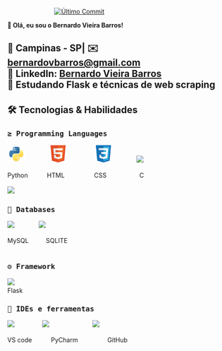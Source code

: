 <div>&nbsp;&nbsp;&nbsp;&nbsp;&nbsp;&nbsp;&nbsp;&nbsp;&nbsp;&nbsp;&nbsp;&nbsp;&nbsp;&nbsp;&nbsp;&nbsp;&nbsp;&nbsp;&nbsp;&nbsp;&nbsp;&nbsp;&nbsp;&nbsp;&nbsp;&nbsp;&nbsp;&nbsp;&nbsp;&nbsp;&nbsp;&nbsp;&nbsp;&nbsp;&nbsp;&nbsp;&nbsp;&nbsp;&nbsp;&nbsp;&nbsp;&nbsp;&nbsp;&nbsp;&nbsp;&nbsp;&nbsp;&nbsp;&nbsp;&nbsp;&nbsp;&nbsp;&nbsp;&nbsp;&nbsp;&nbsp;&nbsp;&nbsp;&nbsp;&nbsp;&nbsp;&nbsp;&nbsp;&nbsp;&nbsp;&nbsp;&nbsp;&nbsp;&nbsp;&nbsp;&nbsp;&nbsp;&nbsp;&nbsp;&nbsp;&nbsp;&nbsp;&nbsp;&nbsp;&nbsp;&nbsp;&nbsp;&nbsp;&nbsp;&nbsp;&nbsp;&nbsp;&nbsp;&nbsp;&nbsp;&nbsp;&nbsp;&nbsp;&nbsp;&nbsp;&nbsp;&nbsp;&nbsp;&nbsp;&nbsp;&nbsp;&nbsp;&nbsp;&nbsp;&nbsp;&nbsp;&nbsp;&nbsp;&nbsp;&nbsp;&nbsp;&nbsp;&nbsp;&nbsp;&nbsp;&nbsp;&nbsp;&nbsp;&nbsp;&nbsp;&nbsp;&nbsp;&nbsp;&nbsp;&nbsp;&nbsp;&nbsp;&nbsp;&nbsp;&nbsp;&nbsp;&nbsp;&nbsp;&nbsp;&nbsp;&nbsp;&nbsp;&nbsp;&nbsp;&nbsp;&nbsp;&nbsp;&nbsp;&nbsp;&nbsp;&nbsp;&nbsp;&nbsp;&nbsp;&nbsp;&nbsp;&nbsp;&nbsp;&nbsp;
<a href="https://github.com/ZelroWs/ZelroWs/commits">
  <img src="https://img.shields.io/github/last-commit/ZelroWs/ZelroWs?style=for-the-badge&logo=github&color=3776AB" alt="Último Commit">
</a>
</div>

**👋 Olá, eu sou o Bernardo Vieira Barros!**

**📍 Campinas - SP| ✉️ bernardovbarros@gmail.com**  
**🔗 LinkedIn:** [Bernardo Vieira Barros](https://www.linkedin.com/in/bernardo-vieira-barros-630573264)  
**🚀 Estudando Flask e técnicas de web scraping**
---

<div>
    <h2>🛠 Tecnologias & Habilidades</h2>
    <h3><samp>≥ Programming Languages</samp><br /></h3>
    <a href="https://www.python.org/about/"><img src="https://raw.githubusercontent.com/devicons/devicon/master/icons/python/python-original.svg" target="_blank" width="40"></a> &nbsp;&nbsp;&nbsp;&nbsp;&nbsp;&nbsp;&nbsp;&nbsp;&nbsp;&nbsp;&nbsp;&nbsp;
    <a href="https://html.spec.whatwg.org/"><img src="https://raw.githubusercontent.com/devicons/devicon/master/icons/html5/html5-original.svg" target="_blank" width="40"></a> &nbsp;&nbsp;&nbsp;&nbsp;&nbsp;&nbsp;&nbsp;&nbsp;&nbsp;&nbsp;&nbsp;&nbsp;&nbsp;&nbsp;
    <a href="https://www.w3.org/Style/CSS/Overview.en.html"><img src="https://raw.githubusercontent.com/devicons/devicon/master/icons/css3/css3-original.svg" target="_blank" width="40"></a> &nbsp;&nbsp;&nbsp;&nbsp;&nbsp;&nbsp;&nbsp;&nbsp;&nbsp;&nbsp;&nbsp;&nbsp;
    <a href="https://learn.microsoft.com/pt-br/cpp/c-language/?view=msvc-170"><img src="https://img.icons8.com/?size=100&id=40670&format=png&color=000000" target="_blank" width="40"></a>
    <br>
    <br>
    Python&nbsp;&nbsp;&nbsp;&nbsp;&nbsp;&nbsp;&nbsp;&nbsp;&nbsp;&nbsp;&nbsp;HTML&nbsp;&nbsp;&nbsp;&nbsp;&nbsp;&nbsp;&nbsp;&nbsp;&nbsp;&nbsp;&nbsp;&nbsp;&nbsp;&nbsp;&nbsp;&nbsp;&nbsp;CSS&nbsp;&nbsp;&nbsp;&nbsp;&nbsp;&nbsp;&nbsp;&nbsp;&nbsp;&nbsp;&nbsp;&nbsp;&nbsp;              &nbsp;&nbsp;&nbsp;&nbsp;&nbsp;C
    <br>
    <br>
    <img height="110em" src="https://github-readme-stats.vercel.app/api/top-langs/?username=ZelroWs&layout=compact&langs_count=7&theme=blue-green&title_color=3776AB&hide=mako"/><br>
    <h3><samp>🎲 Databases</samp><br /></h3>
    <a href="https://www.mysql.com/why-mysql/"><img src="https://img.icons8.com/?size=100&id=jYQqxG8eyJ19&format=png&color=000000" target="_blank" width="40"></a> &nbsp;&nbsp;&nbsp;&nbsp;&nbsp;&nbsp;&nbsp;&nbsp;&nbsp;&nbsp;&nbsp;&nbsp;
    <a href="https://sqlite.org/"><img src="https://img.icons8.com/?size=100&id=VMRAbKfEzssG&format=png&color=22C3E6" target="_blank" width="40"></a> &nbsp;&nbsp;&nbsp;&nbsp;&nbsp;&nbsp;&nbsp;&nbsp;&nbsp;&nbsp;&nbsp;&nbsp;&nbsp;&nbsp;
    <br>
    <br>
    MySQL&nbsp;&nbsp;&nbsp;&nbsp;&nbsp;&nbsp;&nbsp;&nbsp;&nbsp;&nbsp;SQLITE
    <br>
    <br>
    <h3><samp>⚙️ Framework</samp><br /></h3>
    <a href="https://flask.palletsprojects.com/en/stable/"><img src="https://github.com/user-attachments/assets/488b8f04-cb29-4191-89e5-e3483b5f07e4" target="_blank" width="60"></a> &nbsp;&nbsp;&nbsp;&nbsp;&nbsp;&nbsp;&nbsp;&nbsp;&nbsp;&nbsp;&nbsp;&nbsp;&nbsp;&nbsp;
    <br>
    Flask
    <h3><samp>🎒 IDEs e ferramentas</samp><br /></h3>
    <a href="https://code.visualstudio.com/"><img src="https://img.icons8.com/?size=100&id=9OGIyU8hrxW5&format=png&color=000000" target="_blank" width="40"></a> &nbsp;&nbsp;&nbsp;&nbsp;&nbsp;&nbsp;&nbsp;&nbsp;&nbsp;&nbsp;&nbsp;&nbsp;&nbsp;&nbsp;
    <a href="https://www.jetbrains.com/pycharm/"><img src="https://intellij-support.jetbrains.com/hc/en-us/community/posts/5909943756818-PyCharm-Logo-Update" target="_blank" width="40"></a> &nbsp;&nbsp;&nbsp;&nbsp;&nbsp;&nbsp;&nbsp;&nbsp;&nbsp;&nbsp;&nbsp;&nbsp;&nbsp;&nbsp;&nbsp;&nbsp;&nbsp;&nbsp;&nbsp;&nbsp;&nbsp;&nbsp;&nbsp;
    <a href="https://docs.github.com/pt/get-started/start-your-journey/about-github-and-git"><img src="https://img.icons8.com/?size=100&id=3tC9EQumUAuq&format=png&color=FFFFFF" target="_blank" width="40"></a> &nbsp;&nbsp;&nbsp;&nbsp;&nbsp;&nbsp;&nbsp;&nbsp;&nbsp;&nbsp;&nbsp;&nbsp;&nbsp;&nbsp;
    <br>
    <br>
    VS code&nbsp;&nbsp;&nbsp;&nbsp;&nbsp;&nbsp;&nbsp;&nbsp;&nbsp;&nbsp;&nbsp;PyCharm&nbsp;&nbsp;&nbsp;&nbsp;&nbsp;&nbsp;&nbsp;&nbsp;&nbsp;&nbsp;&nbsp;&nbsp;&nbsp;&nbsp;&nbsp;&nbsp;&nbsp;GitHub
